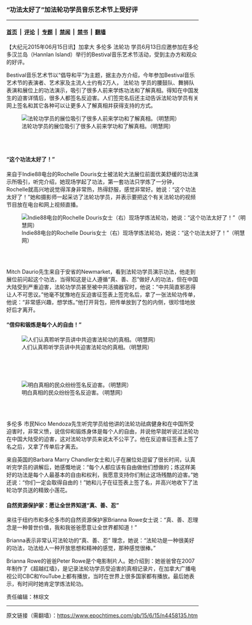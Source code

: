 ### “功法太好了”加法轮功学员音乐艺术节上受好评

---

#### [首页](../../../..?n4458135) &nbsp;|&nbsp; [评论](../../../../../epoch-comment?n4458135) &nbsp;|&nbsp; [专题](../../../../../epoch-special?n4458135) &nbsp;|&nbsp; [禁闻](../../../../../epoch-news?n4458135) &nbsp;|&nbsp; [禁书](../../../../../books?n4458135) &nbsp;|&nbsp; [翻墙](https://github.com/gfw-breaker/nogfw/blob/master/README.md?n4458135)


<div class="post_content" id="artbody" itemprop="articleBody">
 <!-- article content begin -->
 <p>
  【大纪元2015年06月15日讯】加拿大
  <ok href="https://www.epochtimes.com/gb/tag/%E5%A4%9A%E4%BC%A6%E5%A4%9A.html">
   多伦多
  </ok>
  <ok href="https://www.epochtimes.com/gb/tag/%E6%B3%95%E8%BD%AE%E5%8A%9F.html">
   法轮功
  </ok>
  学员6月13日应邀参加在多伦多汉兰岛（Hannlan Island）举行的Bestival音乐艺术节活动，受到主办方和观众的好评。
 </p>
 <p>
  Bestival音乐艺术节以“倡导和平”为主题，据主办方介绍，今年参加Bestival音乐艺术节的表演者、艺术家及主流人士约有2万人，
  <ok href="https://www.epochtimes.com/gb/tag/%E6%B3%95%E8%BD%AE%E5%8A%9F.html">
   法轮功
  </ok>
  学员的腰鼓队、舞狮队表演和展位上的功法演示，吸引了很多人前来学炼功法和了解真相。得知在中国发生的迫害详情后，很多人都签名反迫害。人们签完名后还主动告诉法轮功学员有关网上签名和其它各种可以让更多人了解真相并获得支持的方式。
 </p>
 <figure aria-describedby="caption-attachment-5870532" class="wp-caption aligncenter" id="attachment_5870532" style="width: 534px">
  <ok href=" https://i.epochtimes.com/assets/uploads/2015/06/1506150315141459.jpg" rel="noreferrer noopener" target="_blank">
   <img alt="法轮功学员的展位吸引了很多人前来学功和了解真相。（明慧网）" class="size-large wp-image-5870532" src="https://i.epochtimes.com/assets/uploads/2015/06/1506150315141459.jpg" title="法轮功学员的展位吸引了很多人前来学功和了解真相。（明慧网）"/>
  </ok>
  <br/><figcaption class="wp-caption-text" id="caption-attachment-5870532">
   法轮功学员的展位吸引了很多人前来学功和了解真相。（明慧网）
  </figcaption><br/>
 </figure><br/>
 <p>
  <h4>
   “这个功法太好了！”
  </h4>
  <p>
   来自于Indie88电台的Rochelle Douris女士被法轮大法展位前面优美舒缓的功法演示所吸引，听完介绍，她现场学起了功法，第一套功法只学炼了一分钟，Rochelle就高兴地说觉得浑身非常热，热得舒服，感觉非常好。她说：“这个功法太好了！”她和摄影师一起采访了法轮功学员，并表示要把这个有关法轮功的视频节目放在电台和网上视频直播。
  </p>
  <figure aria-describedby="caption-attachment-5870544" class="wp-caption aligncenter" id="attachment_5870544" style="width: 600px">
   <ok href=" https://i.epochtimes.com/assets/uploads/2015/06/1506150315231459-600x435.jpg" rel="noreferrer noopener" target="_blank">
    <img alt="Indie88电台的Rochelle Douris女士（右）现场学炼法轮功，她说：“这个功法太好了！”（明慧网）" class="size-large wp-image-5870544" src="https://i.epochtimes.com/assets/uploads/2015/06/1506150315231459-600x435.jpg" title="Indie88电台的Rochelle Douris女士（右）现场学炼法轮功，她说：“这个功法太好了！”（明慧网）"/>
   </ok>
   <br/><figcaption class="wp-caption-text" id="caption-attachment-5870544">
    Indie88电台的Rochelle Douris女士（右）现场学炼法轮功，她说：“这个功法太好了！”（明慧网）
   </figcaption><br/>
  </figure><br/>
  <p>
   Mitch Daurio先生来自于安省的Newmarket，看到法轮功学员演示功法，他走到展位前问起这个功法，当得知这是让人遵循“真、善、忍”做好人的功法，但在中国大陆受到严重迫害，法轮功学员甚至被中共活摘器官时，他说：“中共简直邪恶得让人不可思议。”他毫不犹豫地在反迫害征签表上签完名后，拿了一张法轮功传单，他说：“非常感兴趣，想学炼。”他打开背包，把传单放到了包的内侧，很珍惜地放好后才离开。
  </p>
  <p>
   <h4>
    “信仰和锻炼是每个人的自由！”
   </h4>
   <p>
    <figure aria-describedby="caption-attachment-5870556" class="wp-caption aligncenter" id="attachment_5870556" style="width: 508px">
     <ok href=" https://i.epochtimes.com/assets/uploads/2015/06/1506150315041459.jpg" rel="noreferrer noopener" target="_blank">
      <img alt="人们认真聆听学员讲中共迫害法轮功的真相。（明慧网）" class="size-large wp-image-5870556" src="https://i.epochtimes.com/assets/uploads/2015/06/1506150315041459.jpg" title="人们认真聆听学员讲中共迫害法轮功的真相。（明慧网）"/>
     </ok>
     <br/><figcaption class="wp-caption-text" id="caption-attachment-5870556">
      人们认真聆听学员讲中共迫害法轮功的真相。（明慧网）
     </figcaption><br/>
    </figure><br/>
    <br/>
    <figure aria-describedby="caption-attachment-5870563" class="wp-caption aligncenter" id="attachment_5870563" style="width: 600px">
     <ok href=" https://i.epochtimes.com/assets/uploads/2015/06/1506150315401459-600x548.jpg" rel="noreferrer noopener" target="_blank">
      <img alt="明白真相的民众纷纷签名反迫害。（明慧网）" class="size-large wp-image-5870563" src="https://i.epochtimes.com/assets/uploads/2015/06/1506150315401459-600x548.jpg" title="明白真相的民众纷纷签名反迫害。（明慧网）"/>
     </ok>
     <br/><figcaption class="wp-caption-text" id="caption-attachment-5870563">
      明白真相的民众纷纷签名反迫害。（明慧网）
     </figcaption><br/>
    </figure><br/>
   </p>
   <p>
    <ok href="https://www.epochtimes.com/gb/tag/%E5%A4%9A%E4%BC%A6%E5%A4%9A.html">
     多伦多
    </ok>
    市民Nico Mendoza先生听完学员给他讲的法轮功祛病健身和在中国所受迫害时，非常义愤，说信仰和锻炼身体是每个人的自由，并说他早就听说过法轮功在中国大陆受的迫害，这对法轮功学员来说太不公平了。他在反迫害征签表上签了名之后，又拿了传单后才离去。
   </p>
   <p>
    来自英国的Barbara Marry Chandler女士和儿子在展位处逗留了很长时间，认真听完学员的讲解后，她感慨地说：“每个人都应该有自由做他们想做的；炼这样美好的功法是每个人最基本的自由和权利，我愿意支持你们制止这场残酷的迫害。”她还说：“你们一定会取得自由的！”她和儿子在征签表上签了名，并高兴地收下了法轮功学员送的精致小莲花。
   </p>
   <p>
    <h4>
     自然资源保护家：愿让全世界知道“真、善、忍”
    </h4>
    <p>
     来往于纽约市和多伦多市的自然资源保护家Brianna Rowe女士说：“真、善、忍理念是一种普世价值，我和我爸爸愿意让全世界都知道！”
    </p>
    <p>
     Brianna表示非常认可法轮功的“真、善、忍” 理念，她说：“法轮功是一种很美好的功法，功法给人一种开放思想和精神的感觉，那种感觉很棒。”
    </p>
    <p>
     Brianna Rowe的爸爸Peter Rowe是个电影制片人。她介绍到：她爸爸曾在2007年制作了《超越红墙》，是记录法轮功学员受迫害的真相记录片，在加拿大广播电视公司CBC和YouTube上都有播放，当时在世界上很多国家都有播放。最后她表示，有时间时她肯定学炼法轮功。
    </p>
    <p>
     责任编辑：林琮文
    </p>
    <p>
     <!-- article content end -->
     <div id="below_article_ad">
     </div>
    </p>
   </p>
  </p>
 </p>
</div>


---

原文链接（需翻墙）：https://www.epochtimes.com/gb/15/6/15/n4458135.htm